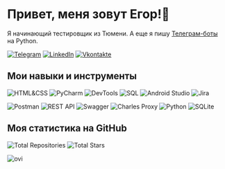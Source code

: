 # Привет, меня зовут Егор!👋

Я начинающий тестировщик из Тюмени. А еще я пишу [Телеграм-боты](https://github.com/yegor-an/Bots) на Python.

[![Telegram](https://img.shields.io/badge/Telegram-2CA5E0?style=for-the-badge&logo=telegram&logoColor=white)](https://t.me/yegor_an)
[![LinkedIn](https://img.shields.io/badge/LinkedIn-0077B5?style=for-the-badge&logo=linkedin&logoColor=white)](https://www.linkedin.com/in/yegor-an/)
[![Vkontakte](https://img.shields.io/badge/вконтакте-%232E87FB.svg?&style=for-the-badge&logo=vk&logoColor=white)](https://vk.com/zu_mit_bitte)

## Мои навыки и инструменты

![HTML&CSS](https://img.shields.io/badge/HTML%26CSS-%23FF9999?style=flat-square&logo=html5&logoColor=gray)
![PyCharm](https://img.shields.io/badge/PyCharm-%23FF9999?style=flat-square&logo=pycharm&logoColor=white)
![DevTools](https://img.shields.io/badge/DevTools-%23FF9999?style=flat-square&logo=google-chrome&logoColor=white)
![SQL](https://img.shields.io/badge/SQL-%23FF9999?style=flat-square&logo=MySQL&logoColor=white)
![Android Studio](https://img.shields.io/badge/AndroidStudio-%23FF9999?style=flat-square&logo=android-studio&logoColor=white)
![Jira](https://img.shields.io/badge/Jira-%23FF9999?style=flat-square&logo=jira&logoColor=white)

![Postman](https://img.shields.io/badge/Postman-%23FF9999?style=flat-square&logo=postman&logoColor=white)
![REST API](https://img.shields.io/badge/RESTAPI-%23FF9999?style=flat-square&logo=rest-api&logoColor=white)
![Swagger](https://img.shields.io/badge/Swagger-%23FF9999?style=flat-square&logo=swagger&logoColor=white)
![Charles Proxy](https://img.shields.io/badge/CharlesProxy-%23FF9999?style=flat-square&logo=charles-proxy&logoColor=white)
![Python](https://img.shields.io/badge/Python-%23FF9999?style=flat-square&logo=python&logoColor=white)
![SQLite](https://img.shields.io/badge/SQLite-%23FF9999?style=flat-square&logo=sqlite&logoColor=white)

## Моя статистика на GitHub

![Total Repositories](https://img.shields.io/badge/Repositories-2-blue)
![Total Stars](https://img.shields.io/badge/Stars-1-blue)

<img src="https://github-readme-stats.vercel.app/api/top-langs?username=yegor-an&show_icons=true&locale=en&layout=compact&theme=chartreuse-dark" alt="ovi" />

